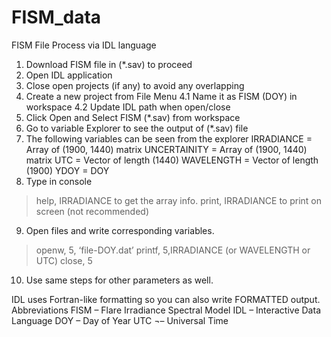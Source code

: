 # FISM_data
FISM File Process via IDL language
1. Download FISM file in (*.sav) to proceed
2. Open IDL application
3. Close open projects (if any) to avoid any overlapping
4. Create a new project from File Menu
	4.1 Name it as FISM (DOY) in workspace
	4.2 Update IDL path when open/close
5. Click Open and Select FISM (*.sav) from workspace
6. Go to variable Explorer to see the output of (*.sav) file
7. The following variables can be seen from the explorer
IRRADIANCE = Array of (1900, 1440) matrix
UNCERTAINITY = Array of (1900, 1440) matrix
UTC = Vector of length (1440) 
WAVELENGTH = Vector of length (1900)
YDOY = DOY
8. Type in console
> help, IRRADIANCE to get the array info.
> print, IRRADIANCE to print on screen (not recommended)
9. Open files and write corresponding variables.
> openw, 5, ‘file-DOY.dat’
> printf, 5,IRRADIANCE (or WAVELENGTH or UTC)
> close, 5
10. Use same steps for other parameters as well.

IDL uses Fortran-like formatting so you can also write FORMATTED output.
Abbreviations
FISM – Flare Irradiance Spectral Model
IDL – Interactive Data Language
DOY – Day of Year
UTC ¬– Universal Time
